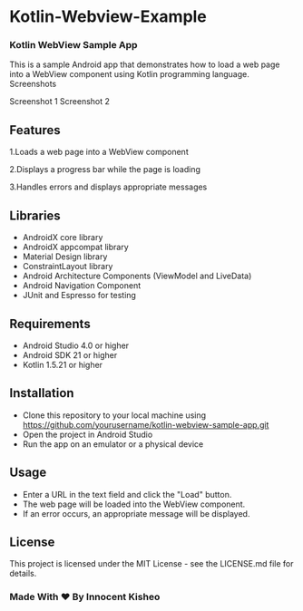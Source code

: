 # Kotlin-Webview-Example
### Kotlin WebView Sample App

This is a sample Android app that demonstrates how to load a web page into a WebView component using Kotlin programming language.
Screenshots

Screenshot 1
Screenshot 2
## Features

1.Loads a web page into a WebView component

2.Displays a progress bar while the page is loading

3.Handles errors and displays appropriate messages

## Libraries

- AndroidX core library
- AndroidX appcompat library
- Material Design library
- ConstraintLayout library
- Android Architecture Components (ViewModel and LiveData)
- Android Navigation Component
- JUnit and Espresso for testing

## Requirements

- Android Studio 4.0 or higher
- Android SDK 21 or higher
- Kotlin 1.5.21 or higher

## Installation

- Clone this repository to your local machine using https://github.com/yourusername/kotlin-webview-sample-app.git
- Open the project in Android Studio
- Run the app on an emulator or a physical device

## Usage

- Enter a URL in the text field and click the "Load" button.
- The web page will be loaded into the WebView component.
- If an error occurs, an appropriate message will be displayed.

## License

This project is licensed under the MIT License - see the LICENSE.md file for details.

### Made With ❤️ By Innocent Kisheo
